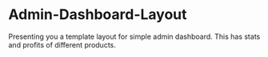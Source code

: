 # Admin-Dashboard-Layout

Presenting you a template layout for simple admin dashboard. This has stats and profits of different products.

